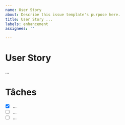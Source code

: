 ```yaml
---
name: User Story
about: Describe this issue template's purpose here.
title: User Story ...
labels: enhancement
assignees: ''

---
```


# User Story

...

# Tâches

- [x] ...
- [ ] ...
- [ ] ...
